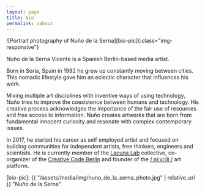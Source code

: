 ```yaml
---
layout: page
title: bio
permalink: /about
---
```


![Portrait photography of Nuño de la Serna][bio-pic]{:class="img-responsive"}


Nuño de la Serna Vicente is a Spanish Berlin-based media artist.

Born in Soria, Spain in 1992 he grew up constantly moving between cities. This nomadic lifestyle gave him an eclectic character that influences his work.

Mixing multiple art disciplines with inventive ways of using technology, Nuño tries to improve the coexistence between humans and technology. His creative process acknowledges the importance of the fair use of resources and free access to information.
Nuño creates artworks that are born from fundamental innocent curiosity and resonate with complex contemporary issues.

In 2017, he started his career as self employed artist and focused on building communities for independent artists, free thinkers, engineers and scientists.
He is currently member of the [Lacuna Lab](https://lacunalab.org/) collective, co-organizer of the [Creative Code Berlin](http://creativecode.berlin/) and founder of the [/ niːviːili /](https://niviili.com/) art platform.



[bio-pic]: {{ "/assets/media/img/nuno_de_la_serna_photo.jpg" | relative_url }} "Nuño de la Serna"
